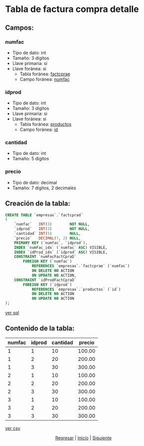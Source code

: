 # Tabla de factura compra detalle
## Campos:
### numfac
* Tipo de dato: int
* Tamaño: 3 dígitos
* Llave primaria: si
* Llave foránea: si
    * Tabla foránea: [factcprae](./06%20Factura%20Compra%20Encabezado.md)
    * Campo foránea: [numfac](./06%20Factura%20Compra%20Encabezado.md#numfac)

### idprod
* Tipo de dato: int
* Tamaño: 3 dígitos
* Llave primaria: si
* Llave foránea: si
    * Tabla foránea: [productos](./02%20Productos.md)
    * Campo foránea: [id](./02%20Productos.md#id)

### cantidad
* Tipo de dato: int
* Tamaño: 5 dígitos

### precio
* Tipo de dato: decimal
* Tamaño: 7 dígitos, 2 decimales

## Creación de la tabla:
``` sql
CREATE TABLE `empresax`.`factcprad`
(
    `numfac`   INT(3)        NOT NULL,
    `idprod`   INT(3)        NOT NULL,
    `cantidad` INT(5)        NULL,
    `precio`   DECIMAL(7, 2) NULL,
    PRIMARY KEY (`numfac`, `idprod`),
    INDEX `numFac_idx` (`numfac` ASC) VISIBLE,
    INDEX `idProd_idx` (`idprod` ASC) VISIBLE,
    CONSTRAINT `numFacFactCpraD`
        FOREIGN KEY (`numfac`)
            REFERENCES `empresax`.`factcprae` (`numfac`)
            ON DELETE NO ACTION
            ON UPDATE NO ACTION,
    CONSTRAINT `idProdFactCpraD`
        FOREIGN KEY (`idprod`)
            REFERENCES `empresax`.`productos` (`id`)
            ON DELETE NO ACTION
            ON UPDATE NO ACTION
);
```
[ver sql](./sql/07%20Factura%20Compra%20Detalle.sql)

## Contenido de la tabla:
| numfac | idprod | cantidad | precio |
|--------|--------|----------|--------|
| 1      | 1      | 10       | 100.00 |
| 1      | 2      | 20       | 200.00 |
| 1      | 3      | 30       | 300.00 |
| 2      | 1      | 10       | 100.00 |
| 2      | 2      | 20       | 200.00 |
| 2      | 3      | 30       | 300.00 |
| 3      | 1      | 10       | 100.00 |
| 3      | 2      | 20       | 200.00 |
| 3      | 3      | 30       | 300.00 |
[ver csv](./csv/07%20Factura%20Compra%20Detalle.csv)
<p align="center">
    <a href="./06 Factura Compra Encabezado.md">Regresar</a> |
    <a href="../README.md">Inicio</a> |
    <a href="./08 Factura Venta Encabezado.md">Siguiente</a>
</p>